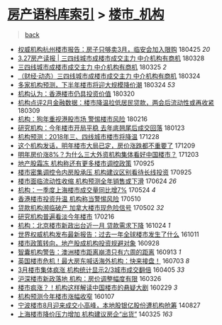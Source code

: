 [房产语料库索引](../../README.md)  > [楼市_机构](楼市_机构.md)
====
> [back](../README.md)

- [权威机构杭州楼市报告：房子只够卖3月，临安会加入限购](http://jkwz.applinzi.com/ittc/7095913686801843211.html#%E6%9D%83%E5%A8%81%E6%9C%BA%E6%9E%84%E6%9D%AD%E5%B7%9E%E6%A5%BC%E5%B8%82%E6%8A%A5%E5%91%8A%EF%BC%9A%E6%88%BF%E5%AD%90%E5%8F%AA%E5%A4%9F%E5%8D%963%E6%9C%88%EF%BC%8C%E4%B8%B4%E5%AE%89%E4%BC%9A%E5%8A%A0%E5%85%A5%E9%99%90%E8%B4%AD) 180425 *20* 
- [3.27房产读报 | 三四线城市成楼市成交主力 中介机构有商机](http://jkwz.applinzi.com/ittc/7085478212455105546.html#3.27%E6%88%BF%E4%BA%A7%E8%AF%BB%E6%8A%A5+%7C+%E4%B8%89%E5%9B%9B%E7%BA%BF%E5%9F%8E%E5%B8%82%E6%88%90%E6%A5%BC%E5%B8%82%E6%88%90%E4%BA%A4%E4%B8%BB%E5%8A%9B+%E4%B8%AD%E4%BB%8B%E6%9C%BA%E6%9E%84%E6%9C%89%E5%95%86%E6%9C%BA) 180328  
- [三四线城市成楼市成交主力 中介机构有商机](http://jkwz.applinzi.com/ittc/7084472299829068811.html#%E4%B8%89%E5%9B%9B%E7%BA%BF%E5%9F%8E%E5%B8%82%E6%88%90%E6%A5%BC%E5%B8%82%E6%88%90%E4%BA%A4%E4%B8%BB%E5%8A%9B+%E4%B8%AD%E4%BB%8B%E6%9C%BA%E6%9E%84%E6%9C%89%E5%95%86%E6%9C%BA) 180325 *2* 
- [（财经·动态）三四线城市成楼市成交主力 中介机构有商机](http://jkwz.applinzi.com/ittc/7084066677539210257.html#%EF%BC%88%E8%B4%A2%E7%BB%8F%C2%B7%E5%8A%A8%E6%80%81%EF%BC%89%E4%B8%89%E5%9B%9B%E7%BA%BF%E5%9F%8E%E5%B8%82%E6%88%90%E6%A5%BC%E5%B8%82%E6%88%90%E4%BA%A4%E4%B8%BB%E5%8A%9B+%E4%B8%AD%E4%BB%8B%E6%9C%BA%E6%9E%84%E6%9C%89%E5%95%86%E6%9C%BA) 180324  
- [多家机构预测，下半年楼市将迎大规模降价潮](http://jkwz.applinzi.com/ittc/7083972831241307147.html#%E5%A4%9A%E5%AE%B6%E6%9C%BA%E6%9E%84%E9%A2%84%E6%B5%8B%EF%BC%8C%E4%B8%8B%E5%8D%8A%E5%B9%B4%E6%A5%BC%E5%B8%82%E5%B0%86%E8%BF%8E%E5%A4%A7%E8%A7%84%E6%A8%A1%E9%99%8D%E4%BB%B7%E6%BD%AE) 180324 *53* 
- [机构认为：香港楼市仍具投资价值](http://jkwz.applinzi.com/ittc/7082383472457155591.html#%E6%9C%BA%E6%9E%84%E8%AE%A4%E4%B8%BA%EF%BC%9A%E9%A6%99%E6%B8%AF%E6%A5%BC%E5%B8%82%E4%BB%8D%E5%85%B7%E6%8A%95%E8%B5%84%E4%BB%B7%E5%80%BC) 180320  
- [机构点评2月金融数据：楼市降温拉低居民贷款，两会后流动性或再收紧](http://jkwz.applinzi.com/ittc/7078460097263305735.html#%E6%9C%BA%E6%9E%84%E7%82%B9%E8%AF%842%E6%9C%88%E9%87%91%E8%9E%8D%E6%95%B0%E6%8D%AE%EF%BC%9A%E6%A5%BC%E5%B8%82%E9%99%8D%E6%B8%A9%E6%8B%89%E4%BD%8E%E5%B1%85%E6%B0%91%E8%B4%B7%E6%AC%BE%EF%BC%8C%E4%B8%A4%E4%BC%9A%E5%90%8E%E6%B5%81%E5%8A%A8%E6%80%A7%E6%88%96%E5%86%8D%E6%94%B6%E7%B4%A7) 180309  
- [机构：狗年重视港股市场 警惕楼市风险](http://jkwz.applinzi.com/ittc/7070618827887215623.html#%E6%9C%BA%E6%9E%84%EF%BC%9A%E7%8B%97%E5%B9%B4%E9%87%8D%E8%A7%86%E6%B8%AF%E8%82%A1%E5%B8%82%E5%9C%BA+%E8%AD%A6%E6%83%95%E6%A5%BC%E5%B8%82%E9%A3%8E%E9%99%A9) 180216  
- [研究机构：今年楼市开局平稳 去年底翘尾后成交回落](http://jkwz.applinzi.com/ittc/7061797305336726535.html#%E7%A0%94%E7%A9%B6%E6%9C%BA%E6%9E%84%EF%BC%9A%E4%BB%8A%E5%B9%B4%E6%A5%BC%E5%B8%82%E5%BC%80%E5%B1%80%E5%B9%B3%E7%A8%B3+%E5%8E%BB%E5%B9%B4%E5%BA%95%E7%BF%98%E5%B0%BE%E5%90%8E%E6%88%90%E4%BA%A4%E5%9B%9E%E8%90%BD) 180123  
- [机构预测：2018年三、四线城市楼市将降温](http://jkwz.applinzi.com/ittc/7052025738515973136.html#%E6%9C%BA%E6%9E%84%E9%A2%84%E6%B5%8B%EF%BC%9A2018%E5%B9%B4%E4%B8%89%E3%80%81%E5%9B%9B%E7%BA%BF%E5%9F%8E%E5%B8%82%E6%A5%BC%E5%B8%82%E5%B0%86%E9%99%8D%E6%B8%A9) 171228  
- [这个机构发话，明年楼市大局已定，房价涨跌都不重要了](http://jkwz.applinzi.com/ittc/7044992329209873424.html#%E8%BF%99%E4%B8%AA%E6%9C%BA%E6%9E%84%E5%8F%91%E8%AF%9D%EF%BC%8C%E6%98%8E%E5%B9%B4%E6%A5%BC%E5%B8%82%E5%A4%A7%E5%B1%80%E5%B7%B2%E5%AE%9A%EF%BC%8C%E6%88%BF%E4%BB%B7%E6%B6%A8%E8%B7%8C%E9%83%BD%E4%B8%8D%E9%87%8D%E8%A6%81%E4%BA%86) 171209  
- [明年房价涨8%？为什么三大外资机构集体看好中国楼市？](http://jkwz.applinzi.com/ittc/7042887767418209296.html#%E6%98%8E%E5%B9%B4%E6%88%BF%E4%BB%B7%E6%B6%A88%25%EF%BC%9F%E4%B8%BA%E4%BB%80%E4%B9%88%E4%B8%89%E5%A4%A7%E5%A4%96%E8%B5%84%E6%9C%BA%E6%9E%84%E9%9B%86%E4%BD%93%E7%9C%8B%E5%A5%BD%E4%B8%AD%E5%9B%BD%E6%A5%BC%E5%B8%82%EF%BC%9F) 171203  
- [地产股霜冻 机构称还有更多楼市调控政策](http://jkwz.applinzi.com/ittc/7017356146971771920.html#%E5%9C%B0%E4%BA%A7%E8%82%A1%E9%9C%9C%E5%86%BB+%E6%9C%BA%E6%9E%84%E7%A7%B0%E8%BF%98%E6%9C%89%E6%9B%B4%E5%A4%9A%E6%A5%BC%E5%B8%82%E8%B0%83%E6%8E%A7%E6%94%BF%E7%AD%96) 170925  
- [楼市密集调控令内房股承压 机构建议区别看待长线投资](http://jkwz.applinzi.com/ittc/7017274174467474448.html#%E6%A5%BC%E5%B8%82%E5%AF%86%E9%9B%86%E8%B0%83%E6%8E%A7%E4%BB%A4%E5%86%85%E6%88%BF%E8%82%A1%E6%89%BF%E5%8E%8B+%E6%9C%BA%E6%9E%84%E5%BB%BA%E8%AE%AE%E5%8C%BA%E5%88%AB%E7%9C%8B%E5%BE%85%E9%95%BF%E7%BA%BF%E6%8A%95%E8%B5%84) 170925  
- [楼市面临流动性收缩 机构预测全年销售或下滑](http://jkwz.applinzi.com/ittc/6982634955363320837.html#%E6%A5%BC%E5%B8%82%E9%9D%A2%E4%B8%B4%E6%B5%81%E5%8A%A8%E6%80%A7%E6%94%B6%E7%BC%A9+%E6%9C%BA%E6%9E%84%E9%A2%84%E6%B5%8B%E5%85%A8%E5%B9%B4%E9%94%80%E5%94%AE%E6%88%96%E4%B8%8B%E6%BB%91) 170624 *26* 
- [机构：一季度上海楼市成交量同比增7%](http://jkwz.applinzi.com/ittc/6971146568810890245.html#%E6%9C%BA%E6%9E%84%EF%BC%9A%E4%B8%80%E5%AD%A3%E5%BA%A6%E4%B8%8A%E6%B5%B7%E6%A5%BC%E5%B8%82%E6%88%90%E4%BA%A4%E9%87%8F%E5%90%8C%E6%AF%94%E5%A2%9E7%25) 170524 *4* 
- [香港楼市投资升温 机构称当警惕风险](http://jkwz.applinzi.com/ittc/6966065313459209220.html#%E9%A6%99%E6%B8%AF%E6%A5%BC%E5%B8%82%E6%8A%95%E8%B5%84%E5%8D%87%E6%B8%A9+%E6%9C%BA%E6%9E%84%E7%A7%B0%E5%BD%93%E8%AD%A6%E6%83%95%E9%A3%8E%E9%99%A9) 170510  
- [贷款机构濒临破产 加拿大楼市现危险信号](http://jkwz.applinzi.com/ittc/6962863034463683589.html#%E8%B4%B7%E6%AC%BE%E6%9C%BA%E6%9E%84%E6%BF%92%E4%B8%B4%E7%A0%B4%E4%BA%A7+%E5%8A%A0%E6%8B%BF%E5%A4%A7%E6%A5%BC%E5%B8%82%E7%8E%B0%E5%8D%B1%E9%99%A9%E4%BF%A1%E5%8F%B7) 170502 *32* 
- [研究机构普遍看淡今年楼市](http://jkwz.applinzi.com/ittc/6935045091008971781.html#%E7%A0%94%E7%A9%B6%E6%9C%BA%E6%9E%84%E6%99%AE%E9%81%8D%E7%9C%8B%E6%B7%A1%E4%BB%8A%E5%B9%B4%E6%A5%BC%E5%B8%82) 170216  
- [机构：北京楼市新政出台近一月 贷款需求下降](http://jkwz.applinzi.com/ittc/6892601593261720580.html#%E6%9C%BA%E6%9E%84%EF%BC%9A%E5%8C%97%E4%BA%AC%E6%A5%BC%E5%B8%82%E6%96%B0%E6%94%BF%E5%87%BA%E5%8F%B0%E8%BF%91%E4%B8%80%E6%9C%88+%E8%B4%B7%E6%AC%BE%E9%9C%80%E6%B1%82%E4%B8%8B%E9%99%8D) 161024 *1* 
- [世界权威机构发布最新报告：过去一年全球楼市发生了什么](http://jkwz.applinzi.com/ittc/6887734234675938308.html#%E4%B8%96%E7%95%8C%E6%9D%83%E5%A8%81%E6%9C%BA%E6%9E%84%E5%8F%91%E5%B8%83%E6%9C%80%E6%96%B0%E6%8A%A5%E5%91%8A%EF%BC%9A%E8%BF%87%E5%8E%BB%E4%B8%80%E5%B9%B4%E5%85%A8%E7%90%83%E6%A5%BC%E5%B8%82%E5%8F%91%E7%94%9F%E4%BA%86%E4%BB%80%E4%B9%88) 161011  
- [楼市政策转向，地产股成机构投资规避对象](http://jkwz.applinzi.com/ittc/6882849610556523525.html#%E6%A5%BC%E5%B8%82%E6%94%BF%E7%AD%96%E8%BD%AC%E5%90%91%EF%BC%8C%E5%9C%B0%E4%BA%A7%E8%82%A1%E6%88%90%E6%9C%BA%E6%9E%84%E6%8A%95%E8%B5%84%E8%A7%84%E9%81%BF%E5%AF%B9%E8%B1%A1) 160928  
- [智囊机构警告：澳洲楼市距离崩溃只有六周的距离](http://jkwz.applinzi.com/ittc/6877442820071228421.html#%E6%99%BA%E5%9B%8A%E6%9C%BA%E6%9E%84%E8%AD%A6%E5%91%8A%EF%BC%9A%E6%BE%B3%E6%B4%B2%E6%A5%BC%E5%B8%82%E8%B7%9D%E7%A6%BB%E5%B4%A9%E6%BA%83%E5%8F%AA%E6%9C%89%E5%85%AD%E5%91%A8%E7%9A%84%E8%B7%9D%E7%A6%BB) 160913 *1* 
- [英国楼市危机！最大房东喊话海外机构：快来接盘！](http://jkwz.applinzi.com/ittc/6850589061429068805.html#%E8%8B%B1%E5%9B%BD%E6%A5%BC%E5%B8%82%E5%8D%B1%E6%9C%BA%EF%BC%81%E6%9C%80%E5%A4%A7%E6%88%BF%E4%B8%9C%E5%96%8A%E8%AF%9D%E6%B5%B7%E5%A4%96%E6%9C%BA%E6%9E%84%EF%BC%9A%E5%BF%AB%E6%9D%A5%E6%8E%A5%E7%9B%98%EF%BC%81) 160703 *8* 
- [3月楼市集体疯涨 机构统计显示2/3城市成交翻倍](http://jkwz.applinzi.com/ittc/6817720095790859269.html#3%E6%9C%88%E6%A5%BC%E5%B8%82%E9%9B%86%E4%BD%93%E7%96%AF%E6%B6%A8+%E6%9C%BA%E6%9E%84%E7%BB%9F%E8%AE%A1%E6%98%BE%E7%A4%BA2%2F3%E5%9F%8E%E5%B8%82%E6%88%90%E4%BA%A4%E7%BF%BB%E5%80%8D) 160405 *33* 
- [沪深楼市新政落地 机构：房价调整幅度有限](http://jkwz.applinzi.com/ittc/6813926227484083205.html#%E6%B2%AA%E6%B7%B1%E6%A5%BC%E5%B8%82%E6%96%B0%E6%94%BF%E8%90%BD%E5%9C%B0+%E6%9C%BA%E6%9E%84%EF%BC%9A%E6%88%BF%E4%BB%B7%E8%B0%83%E6%95%B4%E5%B9%85%E5%BA%A6%E6%9C%89%E9%99%90) 160326  
- [楼市疯涨？！机构这样解读中国楼市的悬疑大剧](http://jkwz.applinzi.com/ittc/6804359633674175492.html#%E6%A5%BC%E5%B8%82%E7%96%AF%E6%B6%A8%EF%BC%9F%EF%BC%81%E6%9C%BA%E6%9E%84%E8%BF%99%E6%A0%B7%E8%A7%A3%E8%AF%BB%E4%B8%AD%E5%9B%BD%E6%A5%BC%E5%B8%82%E7%9A%84%E6%82%AC%E7%96%91%E5%A4%A7%E5%89%A7) 160229 *3* 
- [机构预测今年楼市涨幅收窄](http://jkwz.applinzi.com/ittc/6784496233565651973.html#%E6%9C%BA%E6%9E%84%E9%A2%84%E6%B5%8B%E4%BB%8A%E5%B9%B4%E6%A5%BC%E5%B8%82%E6%B6%A8%E5%B9%85%E6%94%B6%E7%AA%84) 160107  
- [宁波楼市8月迎来成交小高峰，本地股银亿股份遭机构抢筹](http://jkwz.applinzi.com/ittc/547650611370554959.html#%E5%AE%81%E6%B3%A2%E6%A5%BC%E5%B8%828%E6%9C%88%E8%BF%8E%E6%9D%A5%E6%88%90%E4%BA%A4%E5%B0%8F%E9%AB%98%E5%B3%B0%EF%BC%8C%E6%9C%AC%E5%9C%B0%E8%82%A1%E9%93%B6%E4%BA%BF%E8%82%A1%E4%BB%BD%E9%81%AD%E6%9C%BA%E6%9E%84%E6%8A%A2%E7%AD%B9) 140827  
- [上海楼市降价压力增加 机构建议房企“出货”](http://jkwz.applinzi.com/ittc/547650611361140992.html#%E4%B8%8A%E6%B5%B7%E6%A5%BC%E5%B8%82%E9%99%8D%E4%BB%B7%E5%8E%8B%E5%8A%9B%E5%A2%9E%E5%8A%A0+%E6%9C%BA%E6%9E%84%E5%BB%BA%E8%AE%AE%E6%88%BF%E4%BC%81%E2%80%9C%E5%87%BA%E8%B4%A7%E2%80%9D) 140325 *163* 
